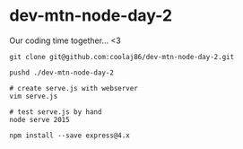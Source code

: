 # dev-mtn-node-day-2
Our coding time together... &lt;3

```
git clone git@github.com:coolaj86/dev-mtn-node-day-2.git

pushd ./dev-mtn-node-day-2

# create serve.js with webserver
vim serve.js

# test serve.js by hand
node serve 2015
```

```
npm install --save express@4.x
```
